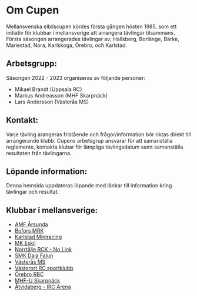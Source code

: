 # Om Cupen
Mellansvenska elbilscupen kördes första gången hösten 1985, som ett initiativ för klubbar i mellansverige att arrangera tävlingar tilsammans. Första säsongen arrangerades tävlingar av; Hallsberg, Borlänge, Bärke, Mariestad, Nora, Karlskoga, Örebro, och Karlstad.

## Arbetsgrupp:
Säsongen 2022 - 2023 organiseras av följande personer:
* Mikael Brandt (Uppsala RC)
* Markus Andreasson (MHF Skarpnäck)
* Lars Andersson (Västerås MS)

## Kontakt:
Varje tävling arangeras fristående och frågor/information bör riktas direkt till arrangerande klubb. Cupens arbetsgrup ansvarar för att samanställa reglemente, kontakta klubar för lämpliga tävlingsdatum samt samanställa resultaten från tävlingarna.

## Löpande information:
Denna hemsida uppdateras löpande med länkar till information kring tävlingar och resultat.

## Klubbar i mellansverige:
- [AMF Årsunda](http://amfrb.se)
- [Bofors MRK](http://www.boforsmrk.se/)
- [Karlstad Miniracing](https://www.kdmr.se)
- [MK Eskil](https://www.mkeskil.se)
- [Norrtälje RCK - No Link]()
- [SMK Dala Falun](https://idrottonline.se/SMKDalaFalun-Bilsport)
- [Västerås MS](www.vasterasms.se)
- [Västerort RC sportklubb](www.vrcsk.se/)
- [Örebro RBC](https://idrottonline.se/OrebroRadioBilClub-Bilsport)
- [MHF-U Skarpnäck](https://www.skarpnack.nu)
- [Åtvidaberg - IRC Arena](https://www.facebook.com/ircarena)
